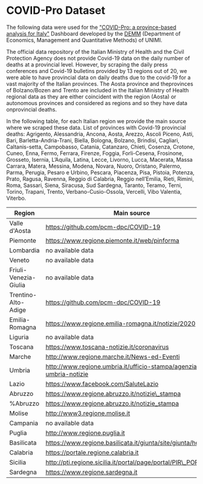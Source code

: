 # COVID-Pro Dataset

The following data were used for the ["COVID-Pro: a province-based analysis for Italy"](https://ceeds.unimi.it/covid-19-in-italy/) Dashboard developed by the [DEMM](http://eng.demm.unimi.it/ecm/home) (Department of Economics, Management and Quantitative Methods) of UNIMI.

The official data repository of the Italian Ministry of Health and the Civil Protection Agency does not provide Covid-19 data on the daily number of deaths at a provincial level. However, by scraping the daily press conferences and Covid-19 bulletins provided by 13 regions out of 20, we were able to have provincial data on daily deaths due to the covid-19 for a vast majority of the Italian provinces.  The Aosta province and theprovinces of Bolzano/Bozen and Trento are included in the Italian Ministry of Health regional data as they are either coincident with the region (Aosta) or autonomous provinces and considered as regions and so they have data onprovincial deaths. 

In the following table, for each Italian region we provide the main source where we scraped these data. List of provinces with Covid-19 provincial deaths: Agrigento, Alessandria, Ancona, Aosta, Arezzo, Ascoli Piceno, Asti, Bari, Barletta-Andria-Trani, Biella, Bologna, Bolzano, Brindisi, Cagliari, Caltanis-setta, Campobasso, Catania, Catanzaro, Chieti, Cosenza, Crotone, Cuneo, Enna, Fermo, Ferrara, Firenze, Foggia, Forli-Cesena, Frosinone, Grosseto, Isernia, L’Aquila, Latina, Lecce, Livorno, Lucca, Macerata, Massa Carrara, Matera, Messina, Modena, Novara, Nuoro, Oristano, Palermo, Parma, Perugia, Pesaro e Urbino, Pescara, Piacenza, Pisa, Pistoia, Potenza, Prato, Ragusa, Ravenna, Reggio di Calabria, Reggio nell’Emilia, Rieti, Rimini, Roma, Sassari, Siena, Siracusa, Sud Sardegna, Taranto, Teramo, Terni, Torino, Trapani, Trento, Verbano-Cusio-Ossola, Vercelli, Vibo Valentia, Viterbo.

|Region | Main source |
| --- | --- |
|Valle d'Aosta | https://github.com/pcm-dpc/COVID-19  |
|Piemonte | https://www.regione.piemonte.it/web/pinforma|
|Lombardia | no available data|
|Veneto | no available data|
|Friuli-Venezia-Giulia | no available data|
|Trentino-Alto-Adige | https://github.com/pcm-dpc/COVID-19 |
|Emilia-Romagna | https://www.regione.emilia-romagna.it/notizie/2020 |
|Liguria | no available data |
|Toscana | https://www.toscana-notizie.it/coronavirus |
|Marche | http://www.regione.marche.it/News-ed-Eventi |
|Umbria | http://www.regione.umbria.it/ufficio-stampa/agenzia-umbria-notizie |
|Lazio | https://www.facebook.com/SaluteLazio |
|Abruzzo | https://www.regione.abruzzo.it/notizie\_stampa|
|%Abruzzo | https://www.regione.abruzzo.it/notizie_stampa|
|Molise | http://www3.regione.molise.it|
|Campania | no available data|
|Puglia | http://www.regione.puglia.it |
|Basilicata | https://www.regione.basilicata.it/giunta/site/giunta/home.jsp |
|Calabria | https://portale.regione.calabria.it |
|Sicilia | http://pti.regione.sicilia.it/portal/page/portal/PIR\_PORTALE |
|Sardegna | https://www.regione.sardegna.it |

